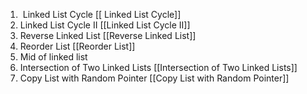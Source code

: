 1.  Linked List Cycle [[ Linked List Cycle]]
2. Linked List Cycle II [[Linked List Cycle II]] 
3. Reverse Linked List [[Reverse Linked List]] 
4. Reorder List [[Reorder List]] 
5. Mid of linked list
6. Intersection of Two Linked Lists [[Intersection of Two Linked Lists]]
7. Copy List with Random Pointer [[Copy List with Random Pointer]] 
